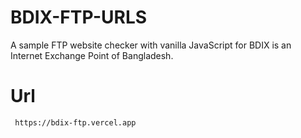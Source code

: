 # BDIX-FTP-URLS
A sample FTP website checker with vanilla JavaScript for BDIX is an Internet Exchange Point of Bangladesh.
# Url
` https://bdix-ftp.vercel.app`
